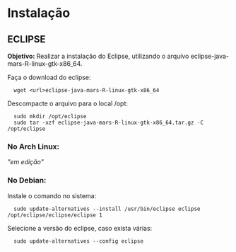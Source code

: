# Instalação

## ECLIPSE

**Objetivo:**
    Realizar a instalação do Eclipse, utilizando o arquivo eclipse-java-mars-R-linux-gtk-x86_64.

Faça o download do eclipse:
```
  wget <url>eclipse-java-mars-R-linux-gtk-x86_64
```
Descompacte o arquivo para o local /opt:
``` 
  sudo mkdir /opt/eclipse
  sudo tar -xzf eclipse-java-mars-R-linux-gtk-x86_64.tar.gz -C /opt/eclipse
```

### No Arch Linux:
*"em edição"*

### No Debian:

Instale o comando no sistema:
```
  sudo update-alternatives --install /usr/bin/eclipse eclipse /opt/eclipse/eclipse/eclipse 1
```
Selecione a versão do eclipse, caso exista várias:
```
  sudo update-alternatives --config eclipse
```
